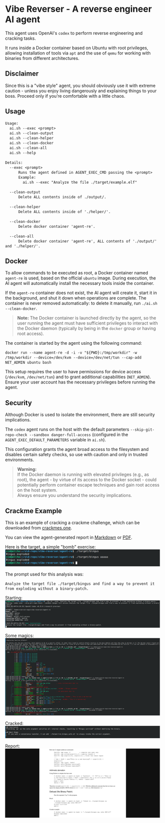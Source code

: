 # Vibe Reverser - A reverse engineer AI agent

This agent uses OpenAI's `codex` to perform reverse engineering and cracking tasks.

It runs inside a Docker container based on Ubuntu with root privileges, allowing installation of tools via `apt` and the use of `qemu` for working with binaries from different architectures.

## Disclaimer

Since this is a "vibe style" agent, you should obviously use it with extreme caution - unless you enjoy living dangerously and explaining things to your boss.
Proceed only if you’re comfortable with a little chaos.

## Usage

```
Usage:
  ai.sh --exec <prompt>
  ai.sh --clean-output
  ai.sh --clean-helper
  ai.sh --clean-docker
  ai.sh --clean-all
  ai.sh --help

Details:
  --exec <prompt>
      Runs the agent defined in AGENT_EXEC_CMD passing the <prompt>
      Example:
        ai.sh --exec "Analyze the file ./target/example.elf"

  --clean-output
      Delete ALL contents inside of ./output/.

  --clean-helper
      Delete ALL contents inside of './helper/'.

  --clean-docker
      Delete docker container 'agent-re'.

  --clean-all
      Delete docker container 'agent-re', ALL contents of './output/' and './helper/'.
```

## Docker

To allow commands to be executed as root, a Docker container named `agent-re` is used, based on the official `ubuntu` image. During execution, the AI agent will automatically install the necessary tools inside the container.

If the `agent-re` container does not exist, the AI agent will create it, start it in the background, and shut it down when operations are complete. The container is never removed automatically: to delete it manually, run `./ai.sh --clean-docker`.

> **Note:** The Docker container is launched directly by the agent, so the user running the agent must have sufficient privileges to interact with the Docker daemon (typically by being in the `docker` group or having root access).

The container is started by the agent using the following command:
```
docker run --name agent-re -d -i -v "${PWD}:/tmp/workdir" -w /tmp/workdir --device=/dev/kvm --device=/dev/net/tun --cap-add NET_ADMIN ubuntu bash
```
This setup requires the user to have permissions for device access (`/dev/kvm`, `/dev/net/tun`) and to grant additional capabilities (`NET_ADMIN`). Ensure your user account has the necessary privileges before running the agent.

## Security

Although Docker is used to isolate the environment, there are still security implications.

The `codex` agent runs on the host with the default parameters `--skip-git-repo-check --sandbox danger-full-access` (configured in the `AGENT_EXEC_DEFAULT_PARAMETERS` variable in `ai.sh`).

This configuration grants the agent broad access to the filesystem and disables certain safety checks, so use with caution and only in trusted environments.

> **Warning:**  
> If the Docker daemon is running with elevated privileges (e.g., as root), the agent - by virtue of its access to the Docker socket - could potentially perform container escape techniques and gain root access on the host system.  
> Always ensure you understand the security implications.

## Crackme Example

This is an example of cracking a crackme challenge, which can be downloaded from [crackmes.one](https://crackmes.one/crackme/68a153668fac2855fe6fb67b).

You can view the agent-generated report in [Markdown](example/report.md) or [PDF](example/report.pdf).

Here is the target, a simple "bomb" exercise:
![Crackme Example Screenshot - Target](example/target.png)

The prompt used for this analysis was:

```
Analyze the target file ./target/bingus and find a way to prevent it from exploding without a binary-patch.
```

Starting:
![Crackme Example Screenshot - Starting](example/1.png)

Some magics:
![Crackme Example Screenshot - Some Magics](example/2.png)

Cracked:
![Crackme Example Screenshot - Cracked](example/3.png)

Report:
![Crackme Example Screenshot - Report](example/4.png)
